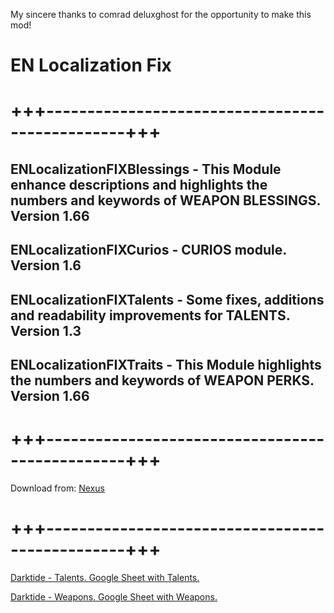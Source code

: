 My sincere thanks to comrad deluxghost for the opportunity to make this mod!

# EN Localization Fix
# +++------------------------------------------------+++

## ENLocalizationFIXBlessings - This Module enhance descriptions and highlights the numbers and keywords of WEAPON BLESSINGS. Version 1.66

## ENLocalizationFIXCurios - CURIOS module. Version 1.6

## ENLocalizationFIXTalents - Some fixes, additions and readability improvements for TALENTS. Version 1.3

## ENLocalizationFIXTraits - This Module highlights the numbers and keywords of WEAPON PERKS. Version 1.66
# +++------------------------------------------------+++

Download from: [Nexus](https://www.nexusmods.com/warhammer40kdarktide/mods/210)
# +++------------------------------------------------+++

[Darktide - Talents. Google Sheet with Talents.](https://docs.google.com/spreadsheets/d/17dHDZuDqKM3MNL9VKrO2o8NfAw6uZMiSBNhaoUwxlM0/edit#gid=0)

[Darktide - Weapons. Google Sheet with Weapons.](https://docs.google.com/spreadsheets/d/19XepHNFdKV46kWW4CcdzM9PQyIGWJlGJcQfpfUe1mio/edit#gid=0)